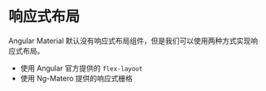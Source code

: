 # 响应式布局

Angular Material 默认没有响应式布局组件，但是我们可以使用两种方式实现响应式布局。

* 使用 Angular 官方提供的 `flex-layout`
* 使用 Ng-Matero 提供的响应式栅格


